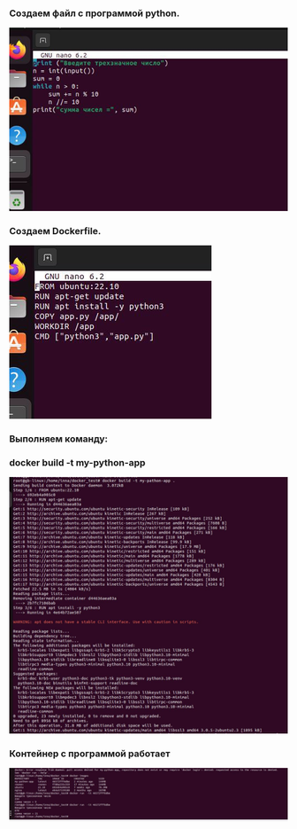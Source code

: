 ### Создаем файл с программой python.
![Alt text](<file_python.jpg>)

### Создаем Dockerfile.
![Alt text](<dockerfile.jpg>)

### Выполняем команду: 
### docker build -t my-python-app
![Alt text](<build.jpg>)

### Контейнер с программой работает
![Alt text](<work.jpg>)